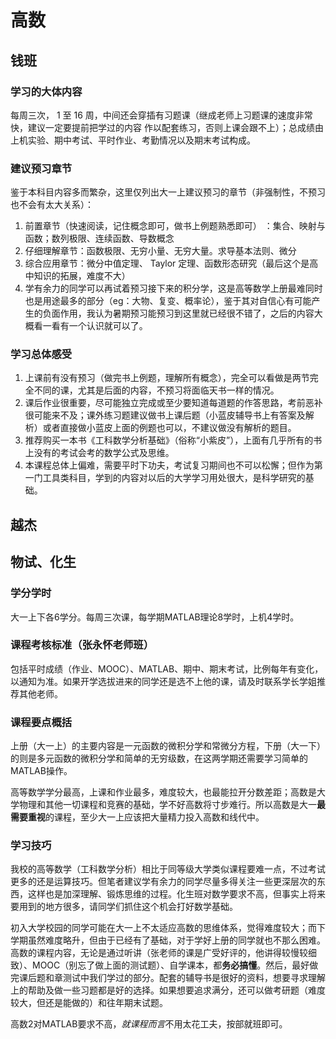 # 高数

## 钱班

### 学习的大体内容

每周三次， 1 至 16 周，中间还会穿插有习题课（继成老师上习题课的速度非常快，建议一定要提前把学过的内容 作以配套练习，否则上课会跟不上）；总成绩由上机实验、期中考试、平时作业、考勤情况以及期末考试构成。

### 建议预习章节

鉴于本科目内容多而繁杂，这里仅列出大一上建议预习的章节（非强制性，不预习也不会有太大关系）：

1. 前置章节（快速阅读，记住概念即可，做书上例题熟悉即可） ：集合、映射与函数；数列极限、连续函数、导数概念
2. 仔细理解章节：函数极限、无穷小量、无穷大量。求导基本法则、微分
3. 综合应用章节：微分中值定理、 Taylor 定理、函数形态研究（最后这个是高中知识的拓展，难度不大）
4. 学有余力的同学可以再试着预习接下来的积分学，这是高等数学上册最难同时也是用途最多的部分（eg：大物、复变、概率论），鉴于其对自信心有可能产生的负面作用，我认为暑期预习能预习到这里就已经很不错了，之后的内容大概看一看有一个认识就可以了。

### 学习总体感受

1. 上课前有没有预习（做完书上例题，理解所有概念），完全可以看做是两节完全不同的课，尤其是后面的内容，不预习将面临天书一样的情况。
2. 课后作业很重要，尽可能独立完成或至少要知道每道题的作答思路，考前恶补很可能来不及；课外练习题建议做书上课后题（小蓝皮辅导书上有答案及解析）或者直接做小蓝皮上面的例题也可以，不建议做没有解析的题目。
3. 推荐购买一本书《工科数学分析基础》（俗称“小紫皮”），上面有几乎所有的书上没有的考试会考的数学公式及思维。
4. 本课程总体上偏难，需要平时下功夫，考试复习期间也不可以松懈；但作为第一门工具类科目，学到的内容对以后的大学学习用处很大，是科学研究的基础。

## 越杰

## 物试、化生

### 学分学时

大一上下各6学分。每周三次课，每学期MATLAB理论8学时，上机4学时。

### 课程考核标准（张永怀老师班）

包括平时成绩（作业、MOOC）、MATLAB、期中、期末考试，比例每年有变化，以通知为准。如果开学选拔进来的同学还是选不上他的课，请及时联系学长学姐推荐其他老师。

### 课程要点概括

上册（大一上）的主要内容是一元函数的微积分学和常微分方程，下册（大一下）的则是多元函数的微积分学和简单的无穷级数，在这两学期还需要学习简单的MATLAB操作。

高等数学学分最高，上课和作业最多，难度较大，也最能拉开分数差距；高数是大学物理和其他一切课程和竞赛的基础，学不好高数将寸步难行。所以高数是大一**最需要重视**的课程，至少大一上应该把大量精力投入高数和线代中。

### 学习技巧

我校的高等数学（工科数学分析）相比于同等级大学类似课程要难一点，不过考试更多的还是运算技巧。但笔者建议学有余力的同学尽量多得关注一些更深层次的东西，这样也是加深理解、锻炼思维的过程。化生班对数学要求不高，但事实上将来要用到的地方很多，请同学们抓住这个机会打好数学基础。

初入大学校园的同学可能在大一上不太适应高数的思维体系，觉得难度较大；而下学期虽然难度略升，但由于已经有了基础，对于学好上册的同学就也不那么困难。高数的课程内容，无论是通过听讲（张老师的课是广受好评的，他讲得较慢较细致）、MOOC（别忘了做上面的测试题）、自学课本，都**务必搞懂**。然后，最好做完课后题和章测试中我们学过的部分。配套的辅导书是很好的资料，想要寻求理解上的帮助及做一些习题都是好的选择。如果想要追求满分，还可以做考研题（难度较大，但还是能做的）和往年期末试题。

高数2对MATLAB要求不高，*就课程而言*不用太花工夫，按部就班即可。

